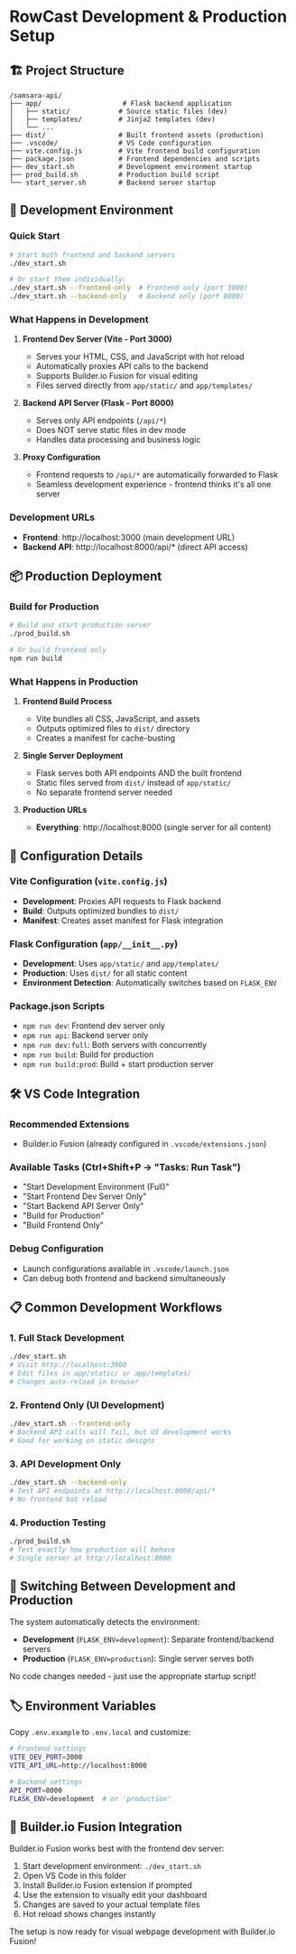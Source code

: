 # RowCast Development & Production Setup

## 🏗️ Project Structure

```
/samsara-api/
├── app/                    # Flask backend application
│   ├── static/            # Source static files (dev)
│   ├── templates/         # Jinja2 templates (dev)
│   └── ...
├── dist/                  # Built frontend assets (production)
├── .vscode/               # VS Code configuration
├── vite.config.js         # Vite frontend build configuration
├── package.json           # Frontend dependencies and scripts
├── dev_start.sh           # Development environment startup
├── prod_build.sh          # Production build script
└── start_server.sh        # Backend server startup
```

## 🚀 Development Environment

### Quick Start
```bash
# Start both frontend and backend servers
./dev_start.sh

# Or start them individually:
./dev_start.sh --frontend-only  # Frontend only (port 3000)
./dev_start.sh --backend-only   # Backend only (port 8000)
```

### What Happens in Development

1. **Frontend Dev Server (Vite - Port 3000)**
   - Serves your HTML, CSS, and JavaScript with hot reload
   - Automatically proxies API calls to the backend
   - Supports Builder.io Fusion for visual editing
   - Files served directly from `app/static/` and `app/templates/`

2. **Backend API Server (Flask - Port 8000)**
   - Serves only API endpoints (`/api/*`)
   - Does NOT serve static files in dev mode
   - Handles data processing and business logic

3. **Proxy Configuration**
   - Frontend requests to `/api/*` are automatically forwarded to Flask
   - Seamless development experience - frontend thinks it's all one server

### Development URLs
- **Frontend**: http://localhost:3000 (main development URL)
- **Backend API**: http://localhost:8000/api/* (direct API access)

## 📦 Production Deployment

### Build for Production
```bash
# Build and start production server
./prod_build.sh

# Or build frontend only
npm run build
```

### What Happens in Production

1. **Frontend Build Process**
   - Vite bundles all CSS, JavaScript, and assets
   - Outputs optimized files to `dist/` directory
   - Creates a manifest for cache-busting

2. **Single Server Deployment**
   - Flask serves both API endpoints AND the built frontend
   - Static files served from `dist/` instead of `app/static/`
   - No separate frontend server needed

3. **Production URLs**
   - **Everything**: http://localhost:8000 (single server for all content)

## 🔧 Configuration Details

### Vite Configuration (`vite.config.js`)
- **Development**: Proxies API requests to Flask backend
- **Build**: Outputs optimized bundles to `dist/`
- **Manifest**: Creates asset manifest for Flask integration

### Flask Configuration (`app/__init__.py`)
- **Development**: Uses `app/static/` and `app/templates/`
- **Production**: Uses `dist/` for all static content
- **Environment Detection**: Automatically switches based on `FLASK_ENV`

### Package.json Scripts
- `npm run dev`: Frontend dev server only
- `npm run api`: Backend server only  
- `npm run dev:full`: Both servers with concurrently
- `npm run build`: Build for production
- `npm run build:prod`: Build + start production server

## 🛠️ VS Code Integration

### Recommended Extensions
- Builder.io Fusion (already configured in `.vscode/extensions.json`)

### Available Tasks (Ctrl+Shift+P → "Tasks: Run Task")
- "Start Development Environment (Full)"
- "Start Frontend Dev Server Only"
- "Start Backend API Server Only"
- "Build for Production"
- "Build Frontend Only"

### Debug Configuration
- Launch configurations available in `.vscode/launch.json`
- Can debug both frontend and backend simultaneously

## 📋 Common Development Workflows

### 1. Full Stack Development
```bash
./dev_start.sh
# Visit http://localhost:3000
# Edit files in app/static/ or app/templates/
# Changes auto-reload in browser
```

### 2. Frontend Only (UI Development)
```bash
./dev_start.sh --frontend-only
# Backend API calls will fail, but UI development works
# Good for working on static designs
```

### 3. API Development Only
```bash
./dev_start.sh --backend-only
# Test API endpoints at http://localhost:8000/api/*
# No frontend hot reload
```

### 4. Production Testing
```bash
./prod_build.sh
# Test exactly how production will behave
# Single server at http://localhost:8000
```

## 🔄 Switching Between Development and Production

The system automatically detects the environment:

- **Development** (`FLASK_ENV=development`): Separate frontend/backend servers
- **Production** (`FLASK_ENV=production`): Single server serves both

No code changes needed - just use the appropriate startup script!

## 🏷️ Environment Variables

Copy `.env.example` to `.env.local` and customize:

```bash
# Frontend settings
VITE_DEV_PORT=3000
VITE_API_URL=http://localhost:8000

# Backend settings  
API_PORT=8000
FLASK_ENV=development  # or 'production'
```

## 🤝 Builder.io Fusion Integration

Builder.io Fusion works best with the frontend dev server:

1. Start development environment: `./dev_start.sh`
2. Open VS Code in this folder
3. Install Builder.io Fusion extension if prompted
4. Use the extension to visually edit your dashboard
5. Changes are saved to your actual template files
6. Hot reload shows changes instantly

The setup is now ready for visual webpage development with Builder.io Fusion!
